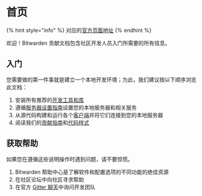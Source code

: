 # 首页

{% hint style="info" %}
对应的[官方页面地址](https://contributing.bitwarden.com/)
{% endhint %}

欢迎！Bitwarden 贡献文档包含社区开发人员入门所需要的所有信息。

## 入门 <a href="#getting-started" id="getting-started"></a>

您需要做的第一件事就是建立一个本地开发环境；为此，我们建议按以下顺序浏览此文档：

1. 安装所有推荐的[开发工具和库](tools/)
2. 遵循[服务器设置指南](server/guide.md)设置您的本地服务器和相关服务
3. 从源代码构建和运行各个[客户端](clients/)并将它们连接到您的本地服务器
4. 阅读我们的[贡献指南](contributing.md)和[代码样式](code-style/)

## 获取帮助 <a href="#help" id="help"></a>

如果您在遵循这些说明操作时遇到问题，请不要惊慌。

1. Bitwarden 帮助中心是了解软件和配置选项的不同功能的绝佳资源
2. 在社区论坛中向社区寻求帮助
3. 在官方 [Gitter 聊天](https://gitter.im/bitwarden/Lobby)中询问开发团队
